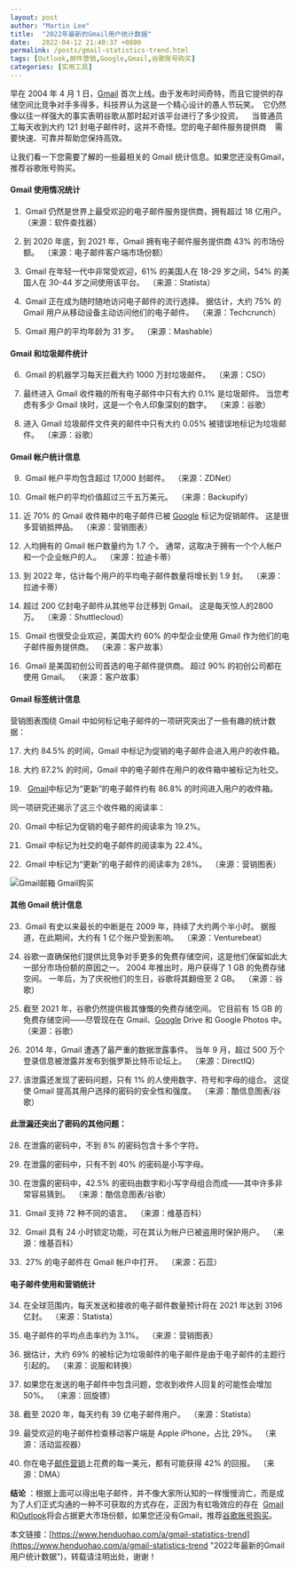 ```yaml
---
layout: post  
author: "Martin Lee"  
title:  "2022年最新的Gmail用户统计数据"  
date:   2022-04-12 21:40:37 +0800  
permalink: /posts/gmail-statistics-trend.html  
tags: [Outlook,邮件营销,Google,Gmail,谷歌账号购买]  
categories: [实用工具]  
---
```

早在 2004 年 4 月 1 日，[Gmail](https://www.henduohao.com/tag/gmail "Gmail邮箱购买 谷歌邮箱购买 Gmail购买 Google账号购买") 首次上线。由于发布时间奇特，而且它提供的存储空间比竞争对手多得多，科技界认为这是一个精心设计的愚人节玩笑。 
它仍然像以往一样强大的事实表明谷歌从那时起对该平台进行了多少投资。    当普通员工每天收到大约 121 封电子邮件时，这并不奇怪。您的电子邮件服务提供商    需要快速、可靠并帮助您保持高效。

让我们看一下您需要了解的一些最相关的 Gmail 统计信息。如果您还没有Gmail，推荐谷歌账号购买。

#### Gmail 使用情况统计

1.  Gmail 仍然是世界上最受欢迎的电子邮件服务提供商，拥有超过 18 亿用户。 
（来源：软件查找器）

2. 到 2020 年底，到 2021 年，Gmail 拥有电子邮件服务提供商 43% 的市场份额。 
（来源：电子邮件客户端市场份额）

3.  Gmail 在年轻一代中非常受欢迎，61% 的美国人在 18-29 岁之间，54% 的美国人在 30-44 岁之间使用该平台。 
（来源：Statista）

4.  Gmail 正在成为随时随地访问电子邮件的流行选择。 据估计，大约 75% 的 Gmail 用户从移动设备主动访问他们的电子邮件。 
（来源：Techcrunch）

5.  Gmail 用户的平均年龄为 31 岁。 
（来源：Mashable）

#### Gmail 和垃圾邮件统计

6.  Gmail 的机器学习每天拦截大约 1000 万封垃圾邮件。 
（来源：CSO）

7. 最终进入 Gmail 收件箱的所有电子邮件中只有大约 0.1% 是垃圾邮件。 当您考虑有多少 Gmail 块时，这是一个令人印象深刻的数字。 
（来源：谷歌）

8. 进入 Gmail 垃圾邮件文件夹的邮件中只有大约 0.05% 被错误地标记为垃圾邮件。 
（来源：谷歌）

#### Gmail 帐户统计信息

9.  Gmail 帐户平均包含超过 17,000 封邮件。 
（来源：ZDNet）

10.  Gmail 帐户的平均价值超过三千五万美元。 
（来源：Backupify）

11. 近 70% 的 Gmail 收件箱中的电子邮件已被 [Google](https://www.henduohao.com/tag/google "Google（中文譯名：谷歌）為Alphabet（字母控股）的子公司，业务范围涵盖互联网广告、互联网搜索、云计算等领域，全球最大的搜索引擎。") 标记为促销邮件。 这是很多营销抵押品。 
（来源：营销图表）

12. 人均拥有的 Gmail 帐户数量约为 1.7 个。 通常，这取决于拥有一个个人帐户和一个企业帐户的人。 
（来源：拉迪卡蒂）

13. 到 2022 年，估计每个用户的平均电子邮件数量将增长到 1.9 封。 
（来源：拉迪卡蒂）

14. 超过 200 亿封电子邮件从其他平台迁移到 Gmail。 这是每天惊人的2800万。 
（来源：Shuttlecloud）

15.  Gmail 也很受企业欢迎，美国大约 60% 的中型企业使用 Gmail 作为他们的电子邮件服务提供商。 
（来源：客户故事）

16.  Gmail 是美国初创公司首选的电子邮件提供商。 超过 90% 的初创公司都在使用 Gmail。 
（来源：客户故事）

#### Gmail 标签统计信息

营销图表围绕 Gmail 中如何标记电子邮件的一项研究突出了一些有趣的统计数据：

17. 大约 84.5% 的时间，Gmail 中标记为促销的电子邮件会进入用户的收件箱。

18. 大约 87.2% 的时间，Gmail 中的电子邮件在用户的收件箱中被标记为社交。

19.   [Gmail](https://www.henduohao.com/product/1003.html)中标记为“更新”的电子邮件约有 86.8% 的时间进入用户的收件箱。

同一项研究还揭示了这三个收件箱的阅读率：

20.  Gmail 中标记为促销的电子邮件的阅读率为 19.2%。

21.  Gmail 中标记为社交的电子邮件的阅读率为 22.4%。

22.  Gmail 中标记为“更新”的电子邮件的阅读率为 28%。 
（来源：营销图表）

![Gmail邮箱 Gmail购买](https://p3-juejin.byteimg.com/tos-cn-i-k3u1fbpfcp/9c76ba5f7b5b4f9882e17f2ea8dbaad8~tplv-k3u1fbpfcp-zoom-1.image)

#### 其他 Gmail 统计信息

23.  Gmail 有史以来最长的中断是在 2009 年，持续了大约两个半小时。 据报道，在此期间，大约有 1 亿个账户受到影响。 
（来源：Venturebeat）

24. 谷歌一直确保他们提供比竞争对手更多的免费存储空间，这是他们保留如此大一部分市场份额的原因之一。 2004 年推出时，用户获得了 1 GB 的免费存储空间。 一年后，为了庆祝他们的生日，谷歌将其翻倍至 2 GB。 
（来源：谷歌）

25. 截至 2021 年，谷歌仍然提供极其慷慨的免费存储空间。 它目前有 15 GB 的免费存储空间——尽管现在在 Gmail、[Google](https://www.henduohao.com/tag/google "Google（中文譯名：谷歌）為Alphabet（字母控股）的子公司，业务范围涵盖互联网广告、互联网搜索、云计算等领域，全球最大的搜索引擎。") Drive 和 Google Photos 中。 
（来源：谷歌）

26.  2014 年，Gmail 遭遇了最严重的数据泄露事件。 当年 9 月，超过 500 万个登录信息被泄露并发布到俄罗斯比特币论坛上。 
（来源：DirectIQ）

27. 该泄露还发现了密码问题，只有 1% 的人使用数字、符号和字母的组合。 这促使 Gmail 提高其用户选择的密码的安全性和强度。 
（来源：酷信息图表/谷歌）

#### 此泄漏还突出了密码的其他问题：

28. 在泄露的密码中，不到 8% 的密码包含十多个字符。

29. 在泄露的密码中，只有不到 40% 的密码是小写字母。

30. 在泄露的密码中，42.5% 的密码由数字和小写字母组合而成——其中许多非常容易猜到。 
（来源：酷信息图表/谷歌）

31.  Gmail 支持 72 种不同的语言。 
（来源：维基百科）

32.  Gmail 具有 24 小时锁定功能，可在其认为帐户已被盗用时保护用户。 
（来源：维基百科）

33.  27% 的电子邮件在 Gmail 帐户中打开。 
（来源：石蕊） 


#### 电子邮件使用和营销统计

34. 在全球范围内，每天发送和接收的电子邮件数量预计将在 2021 年达到 3196 亿封。 
（来源：Statista）

35. 电子邮件的平均点击率约为 3.1%。 
（来源：营销图表）

36. 据估计，大约 69% 的被标记为垃圾邮件的电子邮件是由于电子邮件的主题行引起的。 
（来源：说服和转换）

37. 如果您在发送的电子邮件中包含问题，您收到收件人回复的可能性会增加 50%。 
（来源：回旋镖）

38. 截至 2020 年，每天约有 39 亿电子邮件用户。 
（来源：Statista）

39. 最受欢迎的电子邮件检查移动客户端是 Apple iPhone，占比 29%。 
（来源：活动监视器）

40. 你在电子[邮件营销](https://www.henduohao.com/tag/email-marketing "EDM营销（Email Direct Marketing）也即：Email营销、电子邮件营销。EDM有多种用途，可以发送电子广告、产品信息、销售信息、市场调查、市场推广活动信息等。")上花费的每一美元，都有可能获得 42% 的回报。 
（来源：DMA）

**结论** ：根据上面可以得出电子邮件，并不像大家所认知的一样慢慢消亡，而是成为了人们正式沟通的一种不可获取的方式存在，正因为有虹吸效应的存在  [Gmail](https://www.henduohao.com/product/1003.html "Gmail邮箱购买")和[Outlook](https://www.henduohao.com/product/1037.html "Outlook邮箱购买")将会占据更大市场份额，如果您还没有Gmail，推荐[谷歌账号购买](https://www.henduohao.com/tag/buy-google-account "Gmail邮箱购买 谷歌邮箱购买 Gmail购买 Google账号购买")。

本文链接：[https://www.henduohao.com/a/gmail-statistics-trend](https://www.henduohao.com/a/gmail-statistics-trend "2022年最新的Gmail用户统计数据")，转载请注明出处，谢谢！